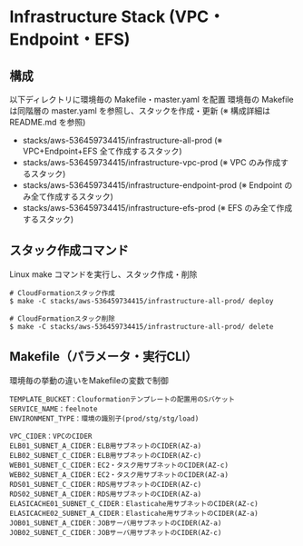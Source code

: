 # Infrastructure Stack (VPC・Endpoint・EFS)

## 構成

以下ディレクトリに環境毎の Makefile・master.yaml を配置
環境毎の Makefile は同階層の master.yaml を参照し、スタックを作成・更新
(※ 構成詳細は README.md を参照)

* stacks/aws-536459734415/infrastructure-all-prod (※ VPC+Endpoint+EFS 全て作成するスタック)
* stacks/aws-536459734415/infrastructure-vpc-prod (※ VPC のみ作成するスタック)
* stacks/aws-536459734415/infrastructure-endpoint-prod (※ Endpoint のみ全て作成するスタック)
* stacks/aws-536459734415/infrastructure-efs-prod (※ EFS のみ全て作成するスタック)

## スタック作成コマンド

Linux make コマンドを実行し、スタック作成・削除

```
# CloudFormationスタック作成
$ make -C stacks/aws-536459734415/infrastructure-all-prod/ deploy

# CloudFormationスタック削除
$ make -C stacks/aws-536459734415/infrastructure-all-prod/ delete
```

## Makefile（パラメータ・実行CLI）

環境毎の挙動の違いをMakefileの変数で制御

```
TEMPLATE_BUCKET：Clouformationテンプレートの配置用のSバケット
SERVICE_NAME：feelnote
ENVIRONMENT_TYPE：環境の識別子(prod/stg/stg/load)
```

```
VPC_CIDER：VPCのCIDER
ELB01_SUBNET_A_CIDER：ELB用サブネットのCIDER(AZ-a)
ELB02_SUBNET_C_CIDER：ELB用サブネットのCIDER(AZ-c)
WEB01_SUBNET_C_CIDER：EC2・タスク用サブネットのCIDER(AZ-c)
WEB02_SUBNET_A_CIDER：EC2・タスク用サブネットのCIDER(AZ-a)
RDS01_SUBNET_C_CIDER：RDS用サブネットのCIDER(AZ-c)
RDS02_SUBNET_A_CIDER：RDS用サブネットのCIDER(AZ-a)
ELASICACHE01_SUBNET_C_CIDER：Elasticahe用サブネットのCIDER(AZ-c)
ELASICACHE02_SUBNET_A_CIDER：Elasticahe用サブネットのCIDER(AZ-a)
JOB01_SUBNET_A_CIDER：JOBサーバ用サブネットのCIDER(AZ-a)
JOB02_SUBNET_C_CIDER：JOBサーバ用サブネットのCIDER(AZ-c)
```

